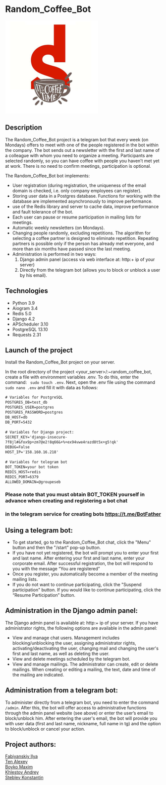 # Random_Coffee_Bot

<img alt="screenshot" height="300" src="logo.jpg" width="300"/>

## Description
The Random_Coffee_Bot project is a telegram bot that every week (on Mondays) offers to meet with one of the people registered in the bot within the company.
The bot sends out a newsletter with the first and last name of a colleague with whom you need to organize a meeting. Participants are selected randomly, so you can have coffee with people you haven’t met yet at work. There is no need to confirm meetings, participation is optional.

The Random_Coffee_Bot bot implements:
- User registration (during registration, the uniqueness of the email domain is checked, i.e. only company employees can register).
- Storing user data in a Postgres database. Functions for working with the database are implemented asynchronously to improve performance.
- use of the Redis library and server to cache data, improve performance and fault tolerance of the bot.
- Each user can pause or resume participation in mailing lists for meetings.
- Automatic weekly newsletters (on Mondays).
- Changing people randomly, excluding repetitions. The algorithm for selecting a coffee partner is designed to eliminate repetition. Repeating partners is possible only if the person has already met everyone, and more than six months have passed since the last meeting.
- Administration is performed in two ways:
  1. Django admin panel (access via web interface at: http:+ ip of your server)
  2. Directly from the telegram bot (allows you to block or unblock a user by his email).

## Technologies
- Python 3.9
- Aiogram 3.4
- Redis 5.0
- Django 4.2
- APScheduler 3.10
- PostgreSQL 13.10
- Requests 2.31

## Launch of the project
Install the Random_Coffee_Bot project on your server.

In the root directory of the project <your_server>/:~random_coffee_bot, create a file with environment variables .env.
To do this, enter the command: ``` sudo touch .env```.
Next, open the .env file using the command ```sudo nano .env``` and fill it with data as follows:

```
# Variables for PostgreSQL
POSTGRES_DB=test_db
POSTGRES_USER=postgres
POSTGRES_PASSWORD=postgres
DB_HOST=db
DB_PORT=5432

# Variables for Django project:
SECRET_KEY='django-insecure-7f8jl#&fox9p+zm7@e2!8q66&+%+ex94vwe4razd8t5x+g5!qk'
DEBUG=False
HOST_IP='158.160.16.218'

# Variables for telegram bot
BOT_TOKEN=your bot token
REDIS_HOST=redis
REDIS_PORT=6379
ALLOWED_DOMAIN=@groupeseb
```

### Please note that you must obtain BOT_TOKEN yourself in advance when creating and registering a bot chat
### in the telegram service for creating bots https://t.me/BotFather

## Using a telegram bot:
- To get started, go to the Random_Coffee_Bot chat, click the "Menu" button and then the "/start" pop-up button.
- If you have not yet registered, the bot will prompt you to enter your first and last name. After entering your first and last name, enter your corporate email. After successful registration, the bot will respond to you with the message “You are registered”
- Once you register, you automatically become a member of the meeting mailing lists.
- If you do not want to continue participating, click the "Suspend participation" button. If you would like to continue participating, click the “Resume Participation” button.

## Administration in the Django admin panel:
The Django admin panel is available at: http:+ ip of your server.
If you have administrator rights, the following options are available in the admin panel:
- View and manage chat users. Management includes blocking/unblocking the user, assigning administrator rights, activating/deactivating the user, changing mail and changing the user's first and last name, as well as deleting the user.
- View and delete meetings scheduled by the telegram bot.
- View and manage mailings. The administrator can create, edit or delete mailings. When creating or editing a mailing, the text, date and time of the mailing are indicated.

## Administration from a telegram bot:
To administer directly from a telegram bot, you need to enter the command ```/admin```. After this, the bot will offer access to administrative functions through the admin panel website (see above) or enter the user’s email to block/unblock him.
After entering the user's email, the bot will provide you with user data (first and last name, nickname, full name in tg) and the option to block/unblock or cancel your action.

## Project authors:
[Fabiyanskiy Ilya](https://github.com/fabilya)\
[Ten Alexey](https://github.com/aten88)\
[Boyko Maxim](https://github.com/Boikomp)\
[Khlestov Andrey](https://github.com/AndreyKhlestov)\
[Steblev Konstantin](https://github.com/KonstantinSKS)
